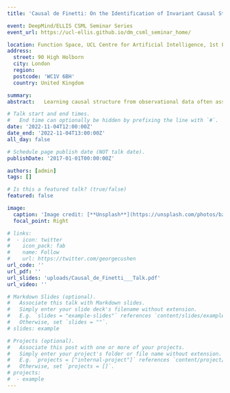 ```yaml
---
title: 'Causal de Finetti: On the Identification of Invariant Causal Structure in Exchangeable Data'

event: DeepMind/ELLIS CSML Seminar Series
event_url: https://ucl-ellis.github.io/dm_csml_seminar_home/

location: Function Space, UCL Centre for Artificial Intelligence, 1st Floor
address:
  street: 90 High Holborn
  city: London
  region: 
  postcode: 'WC1V 6BH'
  country: United Kingdom

summary: 
abstract: 	Learning causal structure from observational data often assumes we observe independent and identically distributed (i.i.d.) data. It aims to find a graphical representation that encodes the same set of conditional independence relationships as those present in the observed distribution. It is known that even with unlimited data, there is a limit to how fine-grained a causal structure we can identify. To overcome this limitation of the i.i.d. setting, recent work has explored using data originating from different, related environments to learn richer causal structures. These approaches implicitly rely on the independent causal mechanisms (ICM) principle, which postulates that the mechanism giving rise to an effect given its causes and the mechanism which generates the causes do not inform or influence each other. Thus, components of the causal model can independently change from environment to environment. Despite its wide application in machine learning and causal inference, there is a lack of statistical formalization of the ICM principle and how it enables the identification of richer causal structures from grouped data. Here we present new Causal de Finetti theorems which offer the first statistical formalization of the ICM principle and show how causal structure identification is possible from exchangeable data.

# Talk start and end times.
#   End time can optionally be hidden by prefixing the line with `#`.
date: '2022-11-04T12:00:00Z'
date_end: '2022-11-04T13:00:00Z'
all_day: false

# Schedule page publish date (NOT talk date).
publishDate: '2017-01-01T00:00:00Z'

authors: [admin]
tags: []

# Is this a featured talk? (true/false)
featured: false

image:
  caption: 'Image credit: [**Unsplash**](https://unsplash.com/photos/bzdhc5b3Bxs)'
  focal_point: Right

# links:
#  - icon: twitter
#    icon_pack: fab
#    name: Follow
#    url: https://twitter.com/georgecushen
url_code: ''
url_pdf: ''
url_slides: 'uploads/Causal_de_Finetti___Talk.pdf'
url_video: ''

# Markdown Slides (optional).
#   Associate this talk with Markdown slides.
#   Simply enter your slide deck's filename without extension.
#   E.g. `slides = "example-slides"` references `content/slides/example-slides.md`.
#   Otherwise, set `slides = ""`.
# slides: example

# Projects (optional).
#   Associate this post with one or more of your projects.
#   Simply enter your project's folder or file name without extension.
#   E.g. `projects = ["internal-project"]` references `content/project/deep-learning/index.md`.
#   Otherwise, set `projects = []`.
# projects:
#  - example
---
```


